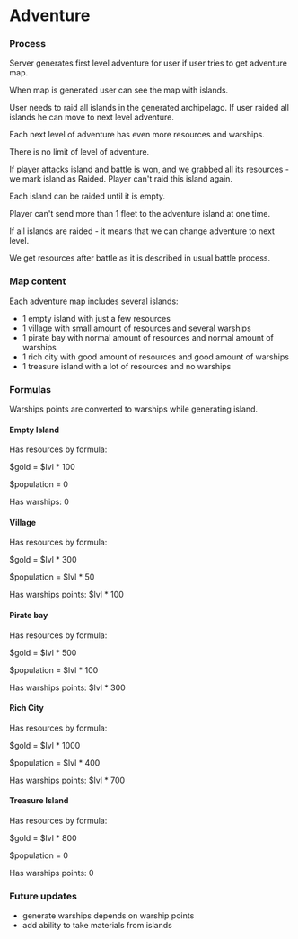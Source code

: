 # Adventure

### Process

Server generates first level adventure for user if user tries to get adventure map.

When map is generated user can see the map with islands.

User needs to raid all islands in the generated archipelago. If user raided all islands he can move to next level adventure.

Each next level of adventure has even more resources and warships.

There is no limit of level of adventure.

If player attacks island and battle is won, and we grabbed all its resources - we mark island as Raided. Player can't raid this island again.

Each island can be raided until it is empty.

Player can't send more than 1 fleet to the adventure island at one time. 

If all islands are raided - it means that we can change adventure to next level.

We get resources after battle as it is described in usual battle process.

### Map content

Each adventure map includes several islands:
- 1 empty island with just a few resources
- 1 village with small amount of resources and several warships
- 1 pirate bay with normal amount of resources and normal amount of warships
- 1 rich city with good amount of resources and good amount of warships
- 1 treasure island with a lot of resources and no warships

### Formulas

Warships points are converted to warships while generating island.

#### Empty Island
Has resources by formula:

$gold = $lvl * 100

$population = 0

Has warships: 0

#### Village

Has resources by formula:

$gold = $lvl * 300

$population = $lvl * 50

Has warships points: $lvl * 100

#### Pirate bay

Has resources by formula:

$gold = $lvl * 500

$population = $lvl * 100

Has warships points: $lvl * 300

#### Rich City

Has resources by formula:

$gold = $lvl * 1000

$population = $lvl * 400

Has warships points: $lvl * 700

#### Treasure Island

Has resources by formula:

$gold = $lvl * 800

$population = 0

Has warships points: 0

### Future updates

- generate warships depends on warship points
- add ability to take materials from islands
